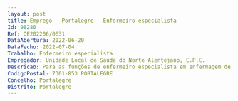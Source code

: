 ```yaml
--- 
layout: post
title: Emprego - Portalegre - Enfermeiro especialista
Id: 98280
Ref: OE202206/0631
DataAbertura: 2022-06-20
DataFecho: 2022-07-04
Trabalho: Enfermeiro especialista
Empregador: Unidade Local de Saúde do Norte Alentejano, E.P.E.
Descricao: Para as funções de enfermeiro especialista em enfermagem de reabilitação, para exercer funções na ULSNA, EPE
CodigoPostal: 7301-853 PORTALEGRE
Concelho: Portalegre
Distrito: Portalegre
--- 
```

